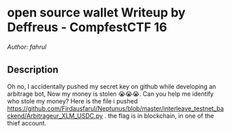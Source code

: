 # open source wallet Writeup by Deffreus - CompfestCTF 16

###### Author: fahrul

## Description

Oh no, I accidentally pushed my secret key on github while developing an arbitrage bot, Now my money is stolen 😭😭😭. Can you help me identify who stole my money? Here is the file i pushed https://github.com/Firdausfarul/Neptunus/blob/master/interleave_testnet_backend/Arbitrageur_XLM_USDC.py . the flag is in blockchain, in one of the thief account.
